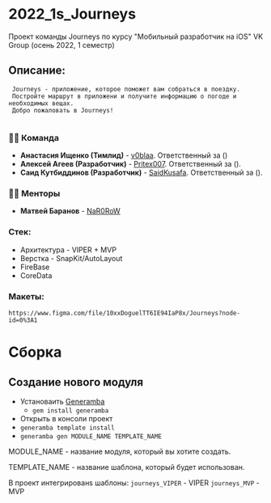 # 2022_1s_Journeys
Проект команды Journeys по курсу "Мобильный разработчик на iOS" VK Group (осень 2022, 1 семестр)

## Описание:
     Journeys - приложение, которое поможет вам собраться в поездку.
     Постройте маршрут в приложени и получите информацию о погоде и необходимых вещах.
     Добро пожаловать в Journeys!
          
### 👨‍💻 Команда
* **Анастасия Ищенко (Тимлид)** - [v0blaa](https://github.com/v0blaa). Ответственный за ()
* **Алексей Агеев (Разработчик)** - [Pritex007](https://github.com/Pritex007). Ответственный за ().
* **Саид Кутбиддинов (Разработчик)** - [SaidKusafa](https://github.com/SaidKusafa). Ответственный за ().


### 🧑‍🏫 Менторы
* **Матвей Баранов** - [NaR0RoW](https://github.com/NaR0RoW)

### Стек:
* Архитектура - VIPER + MVP
* Верстка - SnapKit/AutoLayout 
* FireBase
* CoreData

### Макеты: 
    https://www.figma.com/file/10xxDoguelTT6IE94IaP8x/Journeys?node-id=0%3A1

# Сборка

## Создание нового модуля
- Установаить [Generamba](https://github.com/strongself/Generamba.git)
    - `gem install generamba`
- Открыть в консоли проект 
- `generamba template install`
- `generamba gen MODULE_NAME TEMPLATE_NAME`

MODULE_NAME - название модуля, который вы хотите создать.

TEMPLATE_NAME - название шаблона, который будет использован.

В проект интегрированs шаблоны:
`journeys_VIPER` - VIPER
`journeys_MVP` - MVP
